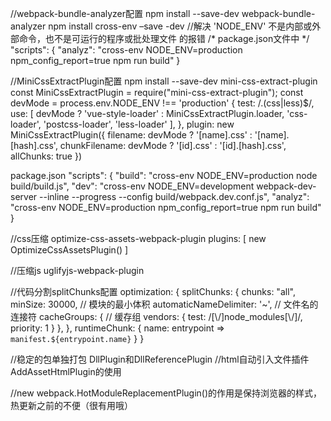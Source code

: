 //webpack-bundle-analyzer配置
npm install --save-dev webpack-bundle-analyzer 
npm install cross-env –save -dev //解决 'NODE_ENV' 不是内部或外部命令，也不是可运行的程序或批处理文件 的报错
/* package.json文件中 */
"scripts": {
    "analyz": "cross-env NODE_ENV=production npm_config_report=true npm run build"
}

//MiniCssExtractPlugin配置
npm install --save-dev mini-css-extract-plugin
const MiniCssExtractPlugin = require("mini-css-extract-plugin");
const devMode = process.env.NODE_ENV !== 'production'
 {
    test: /\.(css|less)$/,
    use: [
        devMode ? 'vue-style-loader' : MiniCssExtractPlugin.loader,
        'css-loader',
        'postcss-loader',
        'less-loader'
    ],
},
plugin:
new MiniCssExtractPlugin({
    filename: devMode ? '[name].css' : '[name].[hash].css',
    chunkFilename: devMode ? '[id].css' : '[id].[hash].css',
    allChunks: true
})

package.json
"scripts": {
    "build": "cross-env NODE_ENV=production node build/build.js",
    "dev": "cross-env NODE_ENV=development webpack-dev-server --inline --progress --config build/webpack.dev.conf.js",
    "analyz": "cross-env NODE_ENV=production npm_config_report=true npm run build"
}

//css压缩 optimize-css-assets-webpack-plugin
plugins: [
        new OptimizeCssAssetsPlugin() 
    ]

//压缩js
uglifyjs-webpack-plugin

//代码分割splitChunks配置
 optimization: {
    splitChunks: {
        chunks: "all",
        minSize: 30000, // 模块的最小体积
        automaticNameDelimiter: '~', // 文件名的连接符
        cacheGroups: { // 缓存组
            vendors: {
                test: /[\\/]node_modules[\\/]/,
                priority: 1
            }
        },
    },
    runtimeChunk: {
        name: entrypoint => `manifest.${entrypoint.name}`
        }
}

//稳定的包单独打包 DllPlugin和DllReferencePlugin
//html自动引入文件插件 AddAssetHtmlPlugin的使用


//new webpack.HotModuleReplacementPlugin()的作用是保持浏览器的样式，热更新之前的不便（很有用哦）